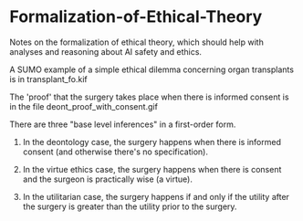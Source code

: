 # Formalization-of-Ethical-Theory
Notes on the formalization of ethical theory, which should help with analyses and reasoning about AI safety and ethics.

A SUMO example of a simple ethical dilemma concerning organ transplants is in transplant_fo.kif

The 'proof' that the surgery takes place when there is informed consent is in the file deont_proof_with_consent.gif

There are three "base level inferences" in a first-order form.

1) In the deontology case, the surgery happens when there is informed consent (and otherwise there's no specification).

2) In the virtue ethics case, the surgery happens when there is consent and the surgeon is practically wise (a virtue).

3) In the utilitarian case, the surgery happens if and only if the utility after the surgery is greater than the utility prior to the surgery.

